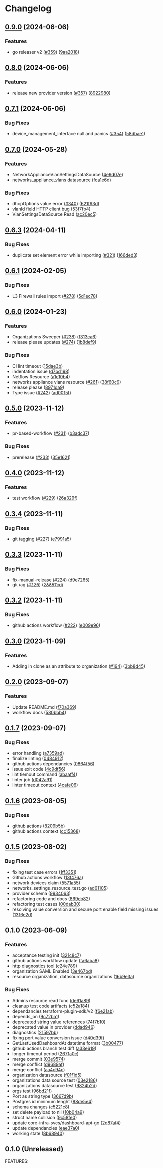 # Changelog

## [0.9.0](https://github.com/core-infra-svcs/terraform-provider-meraki/compare/v0.8.0...v0.9.0) (2024-06-06)


### Features

* go releaser v2 ([#359](https://github.com/core-infra-svcs/terraform-provider-meraki/issues/359)) ([9aa2018](https://github.com/core-infra-svcs/terraform-provider-meraki/commit/9aa2018cb6e06bb29e4c6415c0b191cf312efb2d))

## [0.8.0](https://github.com/core-infra-svcs/terraform-provider-meraki/compare/v0.7.1...v0.8.0) (2024-06-06)


### Features

* release new provider version ([#357](https://github.com/core-infra-svcs/terraform-provider-meraki/issues/357)) ([8922980](https://github.com/core-infra-svcs/terraform-provider-meraki/commit/8922980a2597048a1598fd0e8686a7bd0e3f09a3))

## [0.7.1](https://github.com/core-infra-svcs/terraform-provider-meraki/compare/v0.7.0...v0.7.1) (2024-06-06)


### Bug Fixes

* device_management_interface null and panics ([#354](https://github.com/core-infra-svcs/terraform-provider-meraki/issues/354)) ([58dbae1](https://github.com/core-infra-svcs/terraform-provider-meraki/commit/58dbae150d99f72f49dfcce8d1301da1069a22b5))

## [0.7.0](https://github.com/core-infra-svcs/terraform-provider-meraki/compare/v0.6.3...v0.7.0) (2024-05-28)


### Features

* NetworkApplianceVlanSettingsDataSource ([4e9d07e](https://github.com/core-infra-svcs/terraform-provider-meraki/commit/4e9d07e9cd01b546dc4576d7c8832cd028acaeca))
* networks_appliance_vlans datasource ([fca1e6d](https://github.com/core-infra-svcs/terraform-provider-meraki/commit/fca1e6de2c7321b4ff580a99801bdb66b98d0903))


### Bug Fixes

* dhcpOptions value error ([#340](https://github.com/core-infra-svcs/terraform-provider-meraki/issues/340)) ([621f93d](https://github.com/core-infra-svcs/terraform-provider-meraki/commit/621f93db07d2e898ab46dbd6a2dac707312a033f))
* vlanId field HTTP client bug ([53f7fb4](https://github.com/core-infra-svcs/terraform-provider-meraki/commit/53f7fb426a8df61885ea3d92fec0a749efbfb62d))
* VlanSettingsDataSource Read ([ac20ec5](https://github.com/core-infra-svcs/terraform-provider-meraki/commit/ac20ec58a32451b16901195ca0586eb180ae918e))

## [0.6.3](https://github.com/core-infra-svcs/terraform-provider-meraki/compare/v0.6.2...v0.6.3) (2024-04-11)


### Bug Fixes

* duplicate set element error while importing ([#321](https://github.com/core-infra-svcs/terraform-provider-meraki/issues/321)) ([166ded3](https://github.com/core-infra-svcs/terraform-provider-meraki/commit/166ded37613a8b0a0d04acb3246d71b0797a4b65))

## [0.6.1](https://github.com/core-infra-svcs/terraform-provider-meraki/compare/v0.6.0...v0.6.1) (2024-02-05)


### Bug Fixes

* L3 Firewall rules import ([#278](https://github.com/core-infra-svcs/terraform-provider-meraki/issues/278)) ([5d1ec78](https://github.com/core-infra-svcs/terraform-provider-meraki/commit/5d1ec78b0b8920bbd56723c4bc00f9ad3f61cd19))

## [0.6.0](https://github.com/core-infra-svcs/terraform-provider-meraki/compare/v0.5.1...v0.6.0) (2024-01-23)


### Features

* Organizations Sweeper ([#238](https://github.com/core-infra-svcs/terraform-provider-meraki/issues/238)) ([f313ca6](https://github.com/core-infra-svcs/terraform-provider-meraki/commit/f313ca6d684dadc4b7e57ccb0b5bf3c2bf0db858))
* release please updates ([#274](https://github.com/core-infra-svcs/terraform-provider-meraki/issues/274)) ([1b8def9](https://github.com/core-infra-svcs/terraform-provider-meraki/commit/1b8def9a97d579887fef44f1fad4bd820e14dd51))


### Bug Fixes

* CI lint timeout ([15dae3b](https://github.com/core-infra-svcs/terraform-provider-meraki/commit/15dae3b46d5b0b6963306b4d9c17f9e8471c855b))
* indentation issue ([d7bd198](https://github.com/core-infra-svcs/terraform-provider-meraki/commit/d7bd1985c050df43aae8d5771dbe2c1404bbcc1b))
* Netflow Resource ([a1c10b4](https://github.com/core-infra-svcs/terraform-provider-meraki/commit/a1c10b49acc9e950b016e3bd42109262029bf770))
* networks appliance vlans resource ([#261](https://github.com/core-infra-svcs/terraform-provider-meraki/issues/261)) ([38f60c9](https://github.com/core-infra-svcs/terraform-provider-meraki/commit/38f60c9586b49ab27aa89cdff255c74b3b36dd25))
* release please ([8971da9](https://github.com/core-infra-svcs/terraform-provider-meraki/commit/8971da9997c7c1f9569787deceb290f3fc56ddcd))
* Type issue ([#242](https://github.com/core-infra-svcs/terraform-provider-meraki/issues/242)) ([ad0015f](https://github.com/core-infra-svcs/terraform-provider-meraki/commit/ad0015f6e0f6b8660f95527da30bdb2a878cfbf3))

## [0.5.0](https://github.com/core-infra-svcs/terraform-provider-meraki/compare/v0.4.0...v0.5.0) (2023-11-12)


### Features

* pr-based-workflow ([#231](https://github.com/core-infra-svcs/terraform-provider-meraki/issues/231)) ([b3adc37](https://github.com/core-infra-svcs/terraform-provider-meraki/commit/b3adc37503c237083e9c74b0e8224d0c9953795f))


### Bug Fixes

* prerelease ([#233](https://github.com/core-infra-svcs/terraform-provider-meraki/issues/233)) ([35e1621](https://github.com/core-infra-svcs/terraform-provider-meraki/commit/35e1621a848ae6d894652c7e0218920960113202))

## [0.4.0](https://github.com/core-infra-svcs/terraform-provider-meraki/compare/v0.3.4...v0.4.0) (2023-11-12)


### Features

* test workflow ([#229](https://github.com/core-infra-svcs/terraform-provider-meraki/issues/229)) ([26a329f](https://github.com/core-infra-svcs/terraform-provider-meraki/commit/26a329f7daa2de740a7af989dc20ec9bb1887911))

## [0.3.4](https://github.com/core-infra-svcs/terraform-provider-meraki/compare/v0.3.3...v0.3.4) (2023-11-11)


### Bug Fixes

* git tagging ([#227](https://github.com/core-infra-svcs/terraform-provider-meraki/issues/227)) ([e7991a5](https://github.com/core-infra-svcs/terraform-provider-meraki/commit/e7991a56599213660a6c72376ccbdb4027eef80a))

## [0.3.3](https://github.com/core-infra-svcs/terraform-provider-meraki/compare/v0.3.2...v0.3.3) (2023-11-11)


### Bug Fixes

* fix-manual-release ([#224](https://github.com/core-infra-svcs/terraform-provider-meraki/issues/224)) ([d9e7265](https://github.com/core-infra-svcs/terraform-provider-meraki/commit/d9e72652fbce1c3d0b8e5992033b54ad6b47b44e))
* git tag ([#226](https://github.com/core-infra-svcs/terraform-provider-meraki/issues/226)) ([28887cd](https://github.com/core-infra-svcs/terraform-provider-meraki/commit/28887cdc55ac78d60bdd2371da1876e26e0d2d17))

## [0.3.2](https://github.com/core-infra-svcs/terraform-provider-meraki/compare/v0.3.1...v0.3.2) (2023-11-11)


### Bug Fixes

* github actions workflow ([#222](https://github.com/core-infra-svcs/terraform-provider-meraki/issues/222)) ([e009e96](https://github.com/core-infra-svcs/terraform-provider-meraki/commit/e009e96179078940ab62b9453ff6be9b9fc9f518))

## [0.3.0](https://github.com/core-infra-svcs/terraform-provider-meraki/compare/v0.2.0...v0.3.0) (2023-11-09)


### Features

* Adding in clone as an attribute to organization ([#194](https://github.com/core-infra-svcs/terraform-provider-meraki/issues/194)) ([3bb8d45](https://github.com/core-infra-svcs/terraform-provider-meraki/commit/3bb8d45677c20aa80a7793845b2129af13280f4e))

## [0.2.0](https://github.com/core-infra-svcs/terraform-provider-meraki/compare/v0.1.7...v0.2.0) (2023-09-07)


### Features

* Update README.md ([f70a369](https://github.com/core-infra-svcs/terraform-provider-meraki/commit/f70a369d11af680613ec1904b60f06bcf8447ccb))
* workflow docs ([580bbb4](https://github.com/core-infra-svcs/terraform-provider-meraki/commit/580bbb436809ddb814aba9759045e2aef92a3f41))

## [0.1.7](https://github.com/core-infra-svcs/terraform-provider-meraki/compare/v0.1.6...v0.1.7) (2023-09-07)


### Bug Fixes

* error handling ([a7359ad](https://github.com/core-infra-svcs/terraform-provider-meraki/commit/a7359ad04bf3c75dce40a89953604586e91df02e))
* finalize linting ([0484912](https://github.com/core-infra-svcs/terraform-provider-meraki/commit/048491270c700160ee852ca0eaa3872ad7e01f2d))
* github actions dependancies ([0864f56](https://github.com/core-infra-svcs/terraform-provider-meraki/commit/0864f563957d4644200bed8dfd503e81fa3e6bf7))
* issue exit code ([4c9df56](https://github.com/core-infra-svcs/terraform-provider-meraki/commit/4c9df56270f7c154a5c1b7dd32c2aaeb5757716c))
* lint tiemout command ([abaaff4](https://github.com/core-infra-svcs/terraform-provider-meraki/commit/abaaff4f35d4c2116f2230bc04913b98511479db))
* linter job ([d042a91](https://github.com/core-infra-svcs/terraform-provider-meraki/commit/d042a91545af361fddd2e1edf10889155a4c7034))
* linter timeout context ([4cafe06](https://github.com/core-infra-svcs/terraform-provider-meraki/commit/4cafe065e51e2a82204185bf99718295163776a3))

## [0.1.6](https://github.com/core-infra-svcs/terraform-provider-meraki/compare/v0.1.5...v0.1.6) (2023-08-05)


### Bug Fixes

* github actions ([8209b5b](https://github.com/core-infra-svcs/terraform-provider-meraki/commit/8209b5b4953e0de1fff594cfdc88ee75f29e4e52))
* github actions context ([cc15368](https://github.com/core-infra-svcs/terraform-provider-meraki/commit/cc153684ecdf64ae4f71b0547a8219ddf3371d3e))

## [0.1.5](https://github.com/core-infra-svcs/terraform-provider-meraki/compare/v0.1.4...v0.1.5) (2023-08-02)


### Bug Fixes

* fixing test case errors ([1ff3351](https://github.com/core-infra-svcs/terraform-provider-meraki/commit/1ff335120360156503e901fdb6eac17a1e804ddf))
* Github actions workflow ([13f476a](https://github.com/core-infra-svcs/terraform-provider-meraki/commit/13f476a785342655b94ea28f80ff0bac77f47f32))
* network devices claim ([5571a55](https://github.com/core-infra-svcs/terraform-provider-meraki/commit/5571a556fbd2e77d2f9a95f7ed3f17dbcafc14f7))
* networks_settings_resource_test.go ([ad61105](https://github.com/core-infra-svcs/terraform-provider-meraki/commit/ad61105d65b6e6ebb7f3aba18f58216efb58ea16))
* provider schema ([9934063](https://github.com/core-infra-svcs/terraform-provider-meraki/commit/9934063cdcbde30e64d8d4d9692a13fac4a888ba))
* refactoring code and docs ([869eb82](https://github.com/core-infra-svcs/terraform-provider-meraki/commit/869eb82981251a93fa379742cdd71ae5c6807a09))
* refactoring test cases ([00dab30](https://github.com/core-infra-svcs/terraform-provider-meraki/commit/00dab30a08c462f9073c851359c836183f154d07))
* resolving value conversion and secure port enable field missing issues ([1316e2d](https://github.com/core-infra-svcs/terraform-provider-meraki/commit/1316e2da7b516badf157d7165ebff3da79a9be1d))

## 0.1.0 (2023-06-09)


### Features

* acceptance testing init ([321c8c7](https://github.com/core-infra-svcs/terraform-provider-meraki/commit/321c8c768dc8fee98c6132cf8accb1660c9d9780))
* github actions workflow update ([fa6aba8](https://github.com/core-infra-svcs/terraform-provider-meraki/commit/fa6aba889de0cd6d1ad1c645266194d2ed49cb5a))
* http diagnostics tool ([c24e789](https://github.com/core-infra-svcs/terraform-provider-meraki/commit/c24e789e19b3ae1cb3f5f066e0b59e2b266fa890))
* organization SAML Enabled ([3e467bd](https://github.com/core-infra-svcs/terraform-provider-meraki/commit/3e467bd1081bb0c81f081b06ca2dd3dfea9b940f))
* resource organization, datasource organizations ([16b9e3a](https://github.com/core-infra-svcs/terraform-provider-meraki/commit/16b9e3a2f65fbf68c428e905ba7dd6a38d893dea))


### Bug Fixes

* Admins resource read func ([de61a89](https://github.com/core-infra-svcs/terraform-provider-meraki/commit/de61a89a0316483b0ad79b99ea6b06914a044856))
* cleanup test code artifacts ([c52a184](https://github.com/core-infra-svcs/terraform-provider-meraki/commit/c52a18406c97f01cc00955d03551f58747ba3f9d))
* dependancies terraform-plugin-sdk/v2 ([f6e21ab](https://github.com/core-infra-svcs/terraform-provider-meraki/commit/f6e21abd07100cbb6d7b32d2d3574c0433b158b3))
* depends_on ([9c72ba1](https://github.com/core-infra-svcs/terraform-provider-meraki/commit/9c72ba139805be6b0c5e7d09931e250ff207c91d))
* deprecated string value references ([74f7b10](https://github.com/core-infra-svcs/terraform-provider-meraki/commit/74f7b10420c16f5ca256aa4a7c08c43bb31a9738))
* deprecated value in provider ([ddad946](https://github.com/core-infra-svcs/terraform-provider-meraki/commit/ddad946f4e9962201d0a3c001e18dbcfcb69fab3))
* diagnostics ([21597bb](https://github.com/core-infra-svcs/terraform-provider-meraki/commit/21597bb1f53b159ec9d3575368fa5d4e44861546))
* fixing port value conversion issue ([d40d39f](https://github.com/core-infra-svcs/terraform-provider-meraki/commit/d40d39f0f71683a578d8b26f68e29d143b450550))
* GetLastUsedDashboardAt datetime format ([3b00477](https://github.com/core-infra-svcs/terraform-provider-meraki/commit/3b004776fbc5e82af793d613b7fc3fe3c89b4e65))
* github actions branch test diff ([a33e619](https://github.com/core-infra-svcs/terraform-provider-meraki/commit/a33e619c81a5f370edbccc711ac023268f1f50c9))
* longer timeout period ([2671a0c](https://github.com/core-infra-svcs/terraform-provider-meraki/commit/2671a0cbf1dbbcdc9fff4fef45c6af3b50b88a80))
* merge commit ([03e9574](https://github.com/core-infra-svcs/terraform-provider-meraki/commit/03e95742df9e139e5d21331a880d66869ea87b37))
* merge conflict ([d9689af](https://github.com/core-infra-svcs/terraform-provider-meraki/commit/d9689afbd7f316ddd90b681b774e15af1a0476de))
* merge conflict ([aa4c94c](https://github.com/core-infra-svcs/terraform-provider-meraki/commit/aa4c94ce86b3e40e6cceb4bb9b72e6423eaec067))
* organization datasource ([f01f1d5](https://github.com/core-infra-svcs/terraform-provider-meraki/commit/f01f1d59525942c1aa23803157f2eb7e8befd5b7))
* organizations data source test ([03e2186](https://github.com/core-infra-svcs/terraform-provider-meraki/commit/03e2186b474542215072308a922c9a3dd1cfc8f7))
* organizations datasource test ([9824b2d](https://github.com/core-infra-svcs/terraform-provider-meraki/commit/9824b2d6c9f7c135592a3bf3015d3687884bf141))
* orgs test ([96bd21f](https://github.com/core-infra-svcs/terraform-provider-meraki/commit/96bd21f2bb6b8825833d186f4a0e8ed6c48c8935))
* Port as string type ([3667d9b](https://github.com/core-infra-svcs/terraform-provider-meraki/commit/3667d9b9aee86c9d4a3afa78f7fb1850fe272132))
* Postgres id minimum lenght ([88de5e4](https://github.com/core-infra-svcs/terraform-provider-meraki/commit/88de5e4c818360e9fb352621d1c832a27f1270d8))
* schema changes ([c5221c8](https://github.com/core-infra-svcs/terraform-provider-meraki/commit/c5221c8781868b2f5777050e7119f260c77c0c4a))
* set delete payload to nil ([10b04a9](https://github.com/core-infra-svcs/terraform-provider-meraki/commit/10b04a9e8b2a45ce969cb5e7d097a3e56bc20a8d))
* struct name collision ([9c58fe0](https://github.com/core-infra-svcs/terraform-provider-meraki/commit/9c58fe06f4663ca6bbc7de39b94e36f120e66c2f))
* update core-infra-svcs/dashboard-api-go ([2d87af4](https://github.com/core-infra-svcs/terraform-provider-meraki/commit/2d87af4484f790f3c4ad1bde5f57bdac35f1bfeb))
* update dependancies ([eae37a0](https://github.com/core-infra-svcs/terraform-provider-meraki/commit/eae37a024b17491cd066a41e93bd3bce0f2a0c34))
* working state ([8b68940](https://github.com/core-infra-svcs/terraform-provider-meraki/commit/8b6894037749bd7fbf146725f08df2880e42d13f))

## 0.1.0 (Unreleased)

FEATURES:
